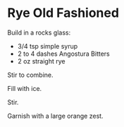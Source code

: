 # Rye Old Fashioned

Build in a rocks glass:
* 3/4 tsp simple syrup
* 2 to 4 dashes Angostura Bitters
* 2 oz straight rye

Stir to combine.

Fill with ice.

Stir.

Garnish with a large orange zest.
